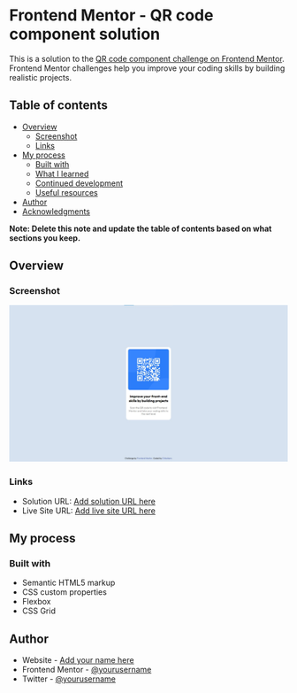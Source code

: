 # Frontend Mentor - QR code component solution

This is a solution to the [QR code component challenge on Frontend Mentor](https://www.frontendmentor.io/challenges/qr-code-component-iux_sIO_H). Frontend Mentor challenges help you improve your coding skills by building realistic projects.

## Table of contents

-   [Overview](#overview)
    -   [Screenshot](#screenshot)
    -   [Links](#links)
-   [My process](#my-process)
    -   [Built with](#built-with)
    -   [What I learned](#what-i-learned)
    -   [Continued development](#continued-development)
    -   [Useful resources](#useful-resources)
-   [Author](#author)
-   [Acknowledgments](#acknowledgments)

**Note: Delete this note and update the table of contents based on what sections you keep.**

## Overview

### Screenshot

![](./screenshot.jpg)

### Links

-   Solution URL: [Add solution URL here](https://github.com/Tonykach/qrcode)
-   Live Site URL: [Add live site URL here](https://tonykach.github.io/qrcode/)

## My process

### Built with

-   Semantic HTML5 markup
-   CSS custom properties
-   Flexbox
-   CSS Grid

## Author

-   Website - [Add your name here](https://www.your-site.com)
-   Frontend Mentor - [@yourusername](https://www.frontendmentor.io/profile/Tonykach)
-   Twitter - [@yourusername](https://www.twitter.com/yourusername)
